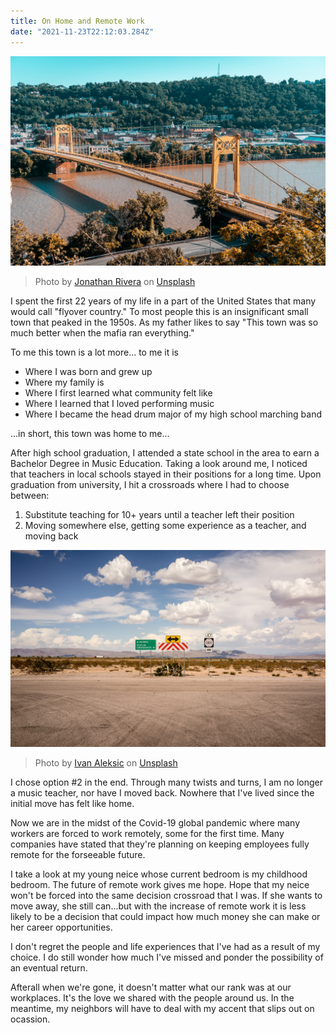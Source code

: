 ```yaml
---
title: On Home and Remote Work
date: "2021-11-23T22:12:03.284Z"
---
```


![Crossroads](./bridge-med.jpg)
>Photo by <a href="https://unsplash.com/@cutnshoot?utm_source=unsplash&utm_medium=referral&utm_content=creditCopyText">Jonathan Rivera</a> on <a href="https://unsplash.com/s/photos/western-pennsylvania?utm_source=unsplash&utm_medium=referral&utm_content=creditCopyText">Unsplash</a>
  

I spent the first 22 years of my life in a part of the United States that many would call "flyover country." To most people this is an insignificant small town that peaked in the 1950s. As my father likes to say "This town was so much better when the mafia ran everything."

To me this town is a lot more... to me it is
- Where I was born and grew up
- Where my family is
- Where I first learned what community felt like
- Where I learned that I loved performing music
- Where I became the head drum major of my high school marching band

...in short, this town was home to me...

After high school graduation, I attended a state school in the area to earn a Bachelor Degree in Music Education. Taking a look around me, I noticed that teachers in local schools stayed in their positions for a long time. Upon graduation from university, I hit a crossroads where I had to choose between:
1. Substitute teaching for 10+ years until a teacher left their position
2. Moving somewhere else, getting some experience as a teacher, and moving back

![Crossroads](./crossroads-med.jpg)

>Photo by <a href="https://unsplash.com/@ivalex?utm_source=unsplash&utm_medium=referral&utm_content=creditCopyText">Ivan Aleksic</a> on <a href="https://unsplash.com/s/photos/crossroads?utm_source=unsplash&utm_medium=referral&utm_content=creditCopyText">Unsplash</a>

I chose option #2 in the end. Through many twists and turns, I am no longer a music teacher, nor have I moved back. Nowhere that I've lived since the initial move has felt like home.

Now we are in the midst of the Covid-19 global pandemic where many workers are forced to work remotely, some for the first time. Many companies have stated that they're planning on keeping employees fully remote for the forseeable future.

I take a look at my young neice whose current bedroom is my childhood bedroom. The future of remote work gives me hope. Hope that my neice won't be forced into the same decision crossroad that I was. If she wants to move away, she still can...but with the increase of remote work it is less likely to be a decision that could impact how much money she can make or her career opportunities.

I don't regret the people and life experiences that I've had as a result of my choice. I do still wonder how much I've missed and ponder the possibility of an eventual return.

Afterall when we're gone, it doesn't matter what our rank was at our workplaces. It's the love we shared with the people around us. In the meantime, my neighbors will have to deal with my accent that slips out on ocassion.
